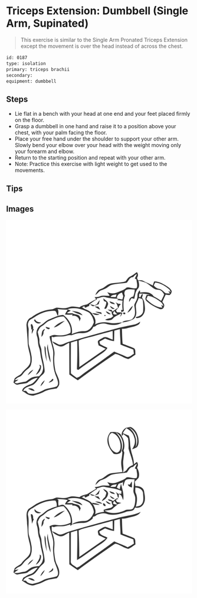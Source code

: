# Triceps Extension: Dumbbell (Single Arm, Supinated)

> This exercise is similar to the Single Arm Pronated Triceps Extension except the movement is over the head instead of across the chest.

``` 
id: 0187 
type: isolation 
primary: triceps brachii 
secondary:  
equipment: dumbbell 
``` 


## Steps


 - Lie flat in a bench with your head at one end and your feet placed firmly on the floor.
 - Grasp a dumbbell in one hand and raise it to a position above your chest, with your palm facing the floor.
 - Place your free hand under the shoulder to support your other arm. Slowly bend your elbow over your head with the weight moving only your forearm and elbow.
 - Return to the starting position and repeat with your other arm.
 - Note: Practice this exercise with light weight to get used to the movements.

## Tips



## Images

![](./../svg/0187-relaxation.svg "")

![](./../svg/0187-tension.svg "")

